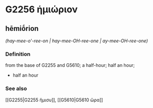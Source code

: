 # G2256 ἡμιώριον

## hēmiṓrion

_(hay-mee-o'-ree-on | hay-mee-OH-ree-one | ay-mee-OH-ree-one)_

### Definition

from the base of G2255 and G5610; a half-hour; half an hour; 

- half an hour

### See also

[[G2255|G2255 ἥμισυ]], [[G5610|G5610 ὥρα]]
